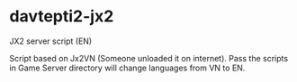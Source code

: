 # davtepti2-jx2
JX2 server script (EN)

Script based on Jx2VN (Someone unloaded it on internet). 
Pass the scripts in Game Server directory will change languages from VN to EN.
